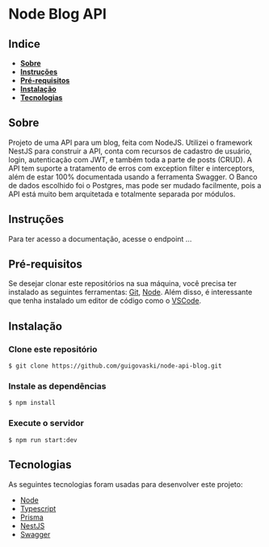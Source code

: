 # Node Blog API

## Indice
-   **[Sobre](#sobre)**
-   **[Instruções](#instruções)**
-   **[Pré-requisitos](#pré-requisitos)**
-   **[Instalação](#instalação)**
-   **[Tecnologias](#tecnologias)**

## Sobre
Projeto de uma API para um blog, feita com NodeJS. Utilizei o framework NestJS para construir a API, conta com recursos de cadastro de usuário, login, autenticação com JWT, e também toda a parte de posts (CRUD). A API tem suporte a tratamento de erros com exception filter e interceptors, além de estar 100% documentada usando a ferramenta Swagger. O Banco de dados escolhido foi o Postgres, mas pode ser mudado facilmente, pois a API está muito bem arquitetada e totalmente separada por módulos.

## Instruções
Para ter acesso a documentação, acesse o endpoint ...

## Pré-requisitos
Se desejar clonar este repositórios na sua máquina, você precisa ter instalado as seguintes ferramentas: [Git](https://git-scm.com), [Node](https://nodejs.org/). Além disso, é interessante que tenha instalado um editor de código como o [VSCode](htts://code.visualstudio.com/).

## Instalação

### Clone este repositório
`$ git clone https://github.com/guigovaski/node-api-blog.git`

### Instale as dependências
`$ npm install`

### Execute o servidor
`$ npm run start:dev`

## Tecnologias
As seguintes tecnologias foram usadas para desenvolver este projeto:
-   [Node](https://nodejs.org/)
-   [Typescript](https://www.typescriptlang.org/)
-   [Prisma](https://www.prisma.io/)
-   [NestJS](https://nestjs.com/)
-   [Swagger](https://swagger.io/)
